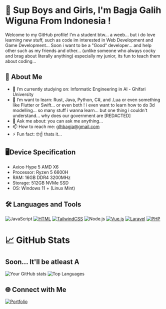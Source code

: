 # 👋 Sup Boys and Girls, I'm Bagja Galih Wiguna From Indonesia !

Welcome to my GitHub profile! I'm a student btw... a weeb... but i do love learning new stuff, such as code im interested in Web Development and Game Development... Soon i want to be a "Good" developer... and help other such as my friends and other... (unlike someone who always cocky and brag about literally anything) especially my junior, its fun to teach them about coding... 

## 🚀 About Me

- 📖 I’m currently studying on: Informatic Engineering in Al - Ghifari University
- 🌱 I’m want to learn: Rust, Java, Python, C#, and .Lua or even something like Flutter or Swift... or even both ! i even want to learn how to do 3d modelling... so many stuff i wanna learn... but one thing i couldn't understand... why does our government are [REDACTED]
- 💬 Ask me about: you can ask me anything... 
- 📫 How to reach me: glhbagja@gmail.com
- ⚡ Fun fact: 🤓☝️ thats it...

## 🖥️Device Specification
- Axioo Hype 5 AMD X6
- Processor: Ryzen 5 6600H
- RAM: 16GB DDR4 3200MHz
- Storage: 512GB NVMe SSD
- OS: Windows 11 + (Linux Mint) 
  

## 🛠️ Languages and Tools

![JavaScript](https://img.shields.io/badge/-JavaScript-F7DF1E?logo=javascript&logoColor=000&style=flat)
[![HTML](https://img.shields.io/badge/HTML-%23E34F26.svg?logo=html5&logoColor=white)](#)
[![TailwindCSS](https://img.shields.io/badge/Tailwind%20CSS-%2338B2AC.svg?logo=tailwind-css&logoColor=white)](#)
![Node.js](https://img.shields.io/badge/-Node.js-339933?logo=node.js&logoColor=fff&style=flat)
[![Vue.js](https://img.shields.io/badge/Vue.js-4FC08D?logo=vuedotjs&logoColor=fff)](#)
[![Laravel](https://img.shields.io/badge/Laravel-%23FF2D20.svg?logo=laravel&logoColor=white)](#)
[![PHP](https://img.shields.io/badge/php-%23777BB4.svg?&logo=php&logoColor=white)](#)

# 📈 GitHub Stats
## Soon... It'll be atleast A
![Your GitHub stats](https://github-readme-stats.vercel.app/api?username=yourusername&show_icons=true&theme=tokyonight)
![Top Languages](https://github-readme-stats.vercel.app/api/top-langs/?username=yourusername&layout=compact&theme=tokyonight)

## 🌐 Connect with Me

[![Portfolio](https://img.shields.io/badge/-Portfolio-000?logo=githubpages&logoColor=white)](https://github.com/Galih1250/Portofolio)
